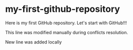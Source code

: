 # my-first-github-repository
Here is my first GitHub repository. Let's start with GitHub!!!

This line was modified manually during conflicts resolution.

New line was added locally
